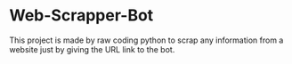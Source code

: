 # Web-Scrapper-Bot
This project is made by raw coding python to scrap any information from a website just by giving the URL link to the bot.
